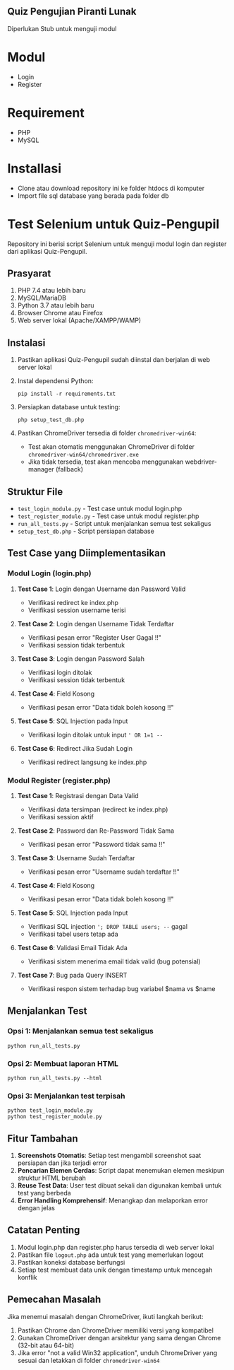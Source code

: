 ## Quiz Pengujian Piranti Lunak 

Diperlukan Stub untuk menguji modul

# Modul #

- Login
- Register

# Requirement #

- PHP
- MySQL

# Installasi #

- Clone atau download repository ini ke folder htdocs di komputer
- Import file sql database yang berada pada folder db

# Test Selenium untuk Quiz-Pengupil

Repository ini berisi script Selenium untuk menguji modul login dan register dari aplikasi Quiz-Pengupil.

## Prasyarat

1. PHP 7.4 atau lebih baru
2. MySQL/MariaDB
3. Python 3.7 atau lebih baru
4. Browser Chrome atau Firefox
5. Web server lokal (Apache/XAMPP/WAMP)

## Instalasi

1. Pastikan aplikasi Quiz-Pengupil sudah diinstal dan berjalan di web server lokal
2. Instal dependensi Python:

   ```
   pip install -r requirements.txt
   ```

3. Persiapkan database untuk testing:

   ```
   php setup_test_db.php
   ```

4. Pastikan ChromeDriver tersedia di folder `chromedriver-win64`:
   - Test akan otomatis menggunakan ChromeDriver di folder `chromedriver-win64/chromedriver.exe`
   - Jika tidak tersedia, test akan mencoba menggunakan webdriver-manager (fallback)

## Struktur File

- `test_login_module.py` - Test case untuk modul login.php
- `test_register_module.py` - Test case untuk modul register.php
- `run_all_tests.py` - Script untuk menjalankan semua test sekaligus
- `setup_test_db.php` - Script persiapan database

## Test Case yang Diimplementasikan

### Modul Login (login.php)

1. **Test Case 1**: Login dengan Username dan Password Valid
   - Verifikasi redirect ke index.php
   - Verifikasi session username terisi

2. **Test Case 2**: Login dengan Username Tidak Terdaftar
   - Verifikasi pesan error "Register User Gagal !!"
   - Verifikasi session tidak terbentuk

3. **Test Case 3**: Login dengan Password Salah
   - Verifikasi login ditolak
   - Verifikasi session tidak terbentuk

4. **Test Case 4**: Field Kosong
   - Verifikasi pesan error "Data tidak boleh kosong !!"

5. **Test Case 5**: SQL Injection pada Input
   - Verifikasi login ditolak untuk input `' OR 1=1 --`

6. **Test Case 6**: Redirect Jika Sudah Login
   - Verifikasi redirect langsung ke index.php

### Modul Register (register.php)

1. **Test Case 1**: Registrasi dengan Data Valid
   - Verifikasi data tersimpan (redirect ke index.php)
   - Verifikasi session aktif

2. **Test Case 2**: Password dan Re-Password Tidak Sama
   - Verifikasi pesan error "Password tidak sama !!"

3. **Test Case 3**: Username Sudah Terdaftar
   - Verifikasi pesan error "Username sudah terdaftar !!"

4. **Test Case 4**: Field Kosong
   - Verifikasi pesan error "Data tidak boleh kosong !!"

5. **Test Case 5**: SQL Injection pada Input
   - Verifikasi SQL injection `'; DROP TABLE users; --` gagal
   - Verifikasi tabel users tetap ada

6. **Test Case 6**: Validasi Email Tidak Ada
   - Verifikasi sistem menerima email tidak valid (bug potensial)

7. **Test Case 7**: Bug pada Query INSERT
   - Verifikasi respon sistem terhadap bug variabel $nama vs $name

## Menjalankan Test

### Opsi 1: Menjalankan semua test sekaligus

```
python run_all_tests.py
```

### Opsi 2: Membuat laporan HTML

```
python run_all_tests.py --html
```

### Opsi 3: Menjalankan test terpisah

```
python test_login_module.py
python test_register_module.py
```

## Fitur Tambahan

1. **Screenshots Otomatis**: Setiap test mengambil screenshot saat persiapan dan jika terjadi error
2. **Pencarian Elemen Cerdas**: Script dapat menemukan elemen meskipun struktur HTML berubah
3. **Reuse Test Data**: User test dibuat sekali dan digunakan kembali untuk test yang berbeda
4. **Error Handling Komprehensif**: Menangkap dan melaporkan error dengan jelas

## Catatan Penting

1. Modul login.php dan register.php harus tersedia di web server lokal
2. Pastikan file `logout.php` ada untuk test yang memerlukan logout
3. Pastikan koneksi database berfungsi
4. Setiap test membuat data unik dengan timestamp untuk mencegah konflik

## Pemecahan Masalah

Jika menemui masalah dengan ChromeDriver, ikuti langkah berikut:
1. Pastikan Chrome dan ChromeDriver memiliki versi yang kompatibel
2. Gunakan ChromeDriver dengan arsitektur yang sama dengan Chrome (32-bit atau 64-bit)
3. Jika error "not a valid Win32 application", unduh ChromeDriver yang sesuai dan letakkan di folder `chromedriver-win64`